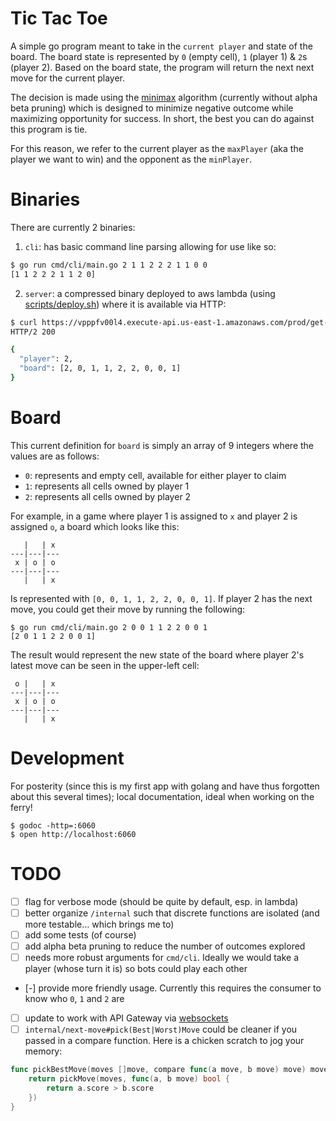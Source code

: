 # Tic Tac Toe

A simple go program meant to take in the `current player` and state of the board. The board state is represented by `0` (empty cell), `1` (player 1) & `2`s (player 2). Based on the board state, the program will return the next next move for the current player.

The decision is made using the [minimax](https://en.wikipedia.org/wiki/Minimax) algorithm (currently without alpha beta pruning) which is designed to minimize negative outcome while maximizing opportunity for success. In short, the best you can do against this program is tie.

For this reason, we refer to the current player as the `maxPlayer` (aka the player we want to win) and the opponent as the `minPlayer`.

# Binaries

There are currently 2 binaries:
1. `cli`: has basic command line parsing allowing for use like so:

```bash
$ go run cmd/cli/main.go 2 1 1 2 2 2 1 1 0 0
[1 1 2 2 2 1 1 2 0]
```

2. `server`: a compressed binary deployed to aws lambda (using [scripts/deploy.sh](src/github.com/younker/tic-tac-toe/scripts/deploy.sh)) where it is available via HTTP:

```bash
$ curl https://vpppfv00l4.execute-api.us-east-1.amazonaws.com/prod/get-move -X POST -d '{"player": 2, board":[0, 0, 1, 1, 2, 2, 0, 0, 1]}'
HTTP/2 200

{
  "player": 2,
  "board": [2, 0, 1, 1, 2, 2, 0, 0, 1]
}
```

# Board

This current definition for `board` is simply an array of 9 integers where the values are as follows:
- `0`: represents and empty cell, available for either player to claim
- `1`: represents all cells owned by player 1
- `2`: represents all cells owned by player 2

For example, in a game where player 1 is assigned to `x` and player 2 is assigned `o`, a board which looks like this:
```
   |   | x
---|---|---
 x | o | o
---|---|---
   |   | x
```

Is represented with `[0, 0, 1, 1, 2, 2, 0, 0, 1]`. If player 2 has the next move, you could get their move by running the following:

```
$ go run cmd/cli/main.go 2 0 0 1 1 2 2 0 0 1
[2 0 1 1 2 2 0 0 1]
```

The result would represent the new state of the board where player 2's latest move can be seen in the upper-left cell:
```
 o |   | x
---|---|---
 x | o | o
---|---|---
   |   | x
```

# Development

For posterity (since this is my first app with golang and have thus forgotten about this several times); local documentation, ideal when working on the ferry!

```
$ godoc -http=:6060
$ open http://localhost:6060
```

# TODO
- [ ] flag for verbose mode (should be quite by default, esp. in lambda)
- [ ] better organize `/internal` such that discrete functions are isolated (and more testable... which brings me to)
- [ ] add some tests (of course)
- [ ] add alpha beta pruning to reduce the number of outcomes explored
- [ ] needs more robust arguments for `cmd/cli`. Ideally we would take a player (whose turn it is) so bots could play each other
- [-] provide more friendly usage. Currently this requires the consumer to know who `0`, `1` and `2` are
- [ ] update to work with API Gateway via [websockets](https://www.youtube.com/watch?v=3SCdzzD0PdQ)
- [ ] `internal/next-move#pick(Best|Worst)Move` could be cleaner if you passed in a compare function. Here is a chicken scratch to jog your memory:

```go
func pickBestMove(moves []move, compare func(a move, b move) move) move {
    return pickMove(moves, func(a, b move) bool {
        return a.score > b.score
    })
}
```
